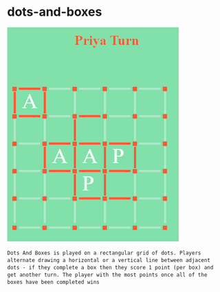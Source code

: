 # dots-and-boxes
![Dots and Boxed](https://github.com/nihalkza/dots-and-boxes/blob/main/screenshot.png?raw=true)

`Dots And Boxes is played on a rectangular grid of dots. Players alternate drawing a horizontal or a vertical line between adjacent dots - if they complete a box then they score 1 point (per box) and get another turn. The player with the most points once all of the boxes have been completed wins`
